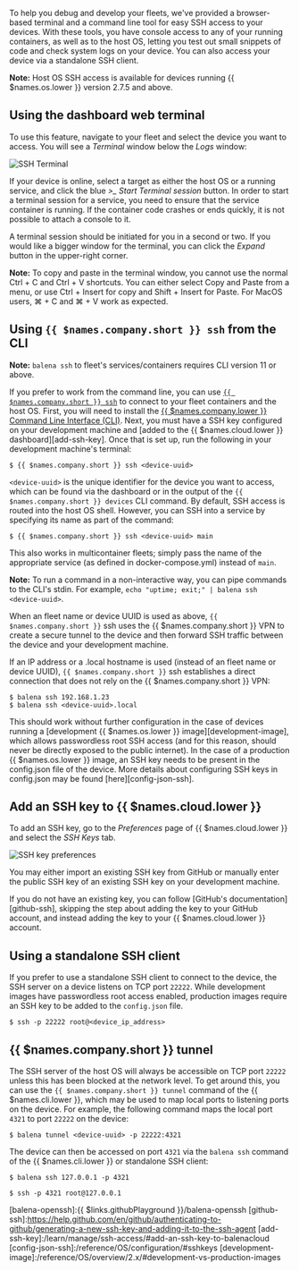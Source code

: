 To help you debug and develop your fleets, we've provided a browser-based terminal and a command line tool for easy SSH access to your devices. With these tools, you have console access to any of your running containers, as well as to the host OS, letting you test out small snippets of code and check system logs on your device. You can also access your device via a standalone SSH client.

__Note:__ Host OS SSH access is available for devices running {{ $names.os.lower }} version 2.7.5 and above.

## Using the dashboard web terminal

To use this feature, navigate to your fleet and select the device you want to access. You will see a *Terminal* window below the *Logs* window:

![SSH Terminal](/img/common/device/terminal.png)

If your device is online, select a target as either the host OS or a running service, and click the blue *>_ Start Terminal session* button. In order to start a terminal session for a service, you need to ensure that the service container is running. If the container code crashes or ends quickly, it is not possible to attach a console to it.

A terminal session should be initiated for you in a second or two. If you would like a bigger window for the terminal, you can click the *Expand* button in the upper-right corner.

__Note:__ To copy and paste in the terminal window, you cannot use the normal Ctrl + C and Ctrl + V shortcuts. You can either select Copy and Paste from a menu, or use Ctrl + Insert for copy and Shift + Insert for Paste. For MacOS users, ⌘ + C and ⌘ + V work as expected.

## Using `{{ $names.company.short }} ssh` from the CLI

__Note:__ `balena ssh` to fleet's services/containers requires CLI version 11 or above.

If you prefer to work from the command line, you can use [`{{ $names.company.short }} ssh`][balena-ssh] to connect to your fleet containers and the host OS. First, you will need to install the [{{ $names.company.lower }} Command Line Interface (CLI)](/tools/cli/). Next, you must have a SSH key configured on your development machine and [added to the {{ $names.cloud.lower }} dashboard][add-ssh-key]. Once that is set up, run the following in your development machine's terminal:

```shell
$ {{ $names.company.short }} ssh <device-uuid>
```

`<device-uuid>` is the unique identifier for the device you want to access, which can be found via the dashboard or in the output of the `{{ $names.company.short }} devices` CLI command. By default, SSH access is routed into the host OS shell. However, you can SSH into a service by specifying its name as part of the command:

```shell
$ {{ $names.company.short }} ssh <device-uuid> main
```

This also works in multicontainer fleets; simply pass the name of the appropriate service (as defined in docker-compose.yml) instead of `main`.

__Note:__ To run a command in a non-interactive way, you can pipe commands to the CLI's stdin. For example, `echo "uptime; exit;" | balena ssh <device-uuid>`.

When an fleet name or device UUID is used as above, `{{ $names.company.short }}` ssh uses the {{ $names.company.short }} VPN to create a secure tunnel to the device and then forward SSH traffic between the device and your development machine.

If an IP address or a .local hostname is used (instead of an fleet name or device UUID), `{{ $names.company.short }}` ssh establishes a direct connection that does not rely on the {{ $names.company.short }} VPN:

```shell
$ balena ssh 192.168.1.23
$ balena ssh <device-uuid>.local
```

This should work without further configuration in the case of devices running a [development {{ $names.os.lower }} image][development-image], which allows passwordless root SSH access (and for this reason, should never be directly exposed to the public internet). In the case of a production {{ $names.os.lower }} image, an SSH key needs to be present in the config.json file of the device. More details about configuring SSH keys in config.json may be found [here][config-json-ssh].

## Add an SSH key to {{ $names.cloud.lower }}

To add an SSH key, go to the _Preferences_ page of {{ $names.cloud.lower }} and select the _SSH Keys_ tab.

![SSH key preferences](/img/common/main_dashboard/eekVBTI.png)

You may either import an existing SSH key from GitHub or manually enter the public SSH key of an existing SSH key on your development machine.

If you do not have an existing key, you can follow [GitHub's documentation][github-ssh], skipping the step about adding the key to your GitHub account, and instead adding the key to your {{ $names.cloud.lower }} account.

## Using a standalone SSH client

If you prefer to use a standalone SSH client to connect to the device, the SSH server on a device listens on TCP port `22222`. While development images have passwordless root access enabled, production images require an SSH key to be added to the `config.json` file.

```shell
$ ssh -p 22222 root@<device_ip_address>
```

## {{ $names.company.short }} tunnel

The SSH server of the host OS will always be accessible on TCP port `22222` unless this has been blocked at the network level. To get around this, you can use the `{{ $names.company.short }} tunnel` command of the {{ $names.cli.lower }}, which may be used to map local ports to listening ports on the device. For example, the following command maps the local port `4321` to port `22222` on the device:

```shell
$ balena tunnel <device-uuid> -p 22222:4321
```

The device can then be accessed on port `4321` via the `balena ssh` command of the {{ $names.cli.lower }} or standalone SSH client:

```shell
$ balena ssh 127.0.0.1 -p 4321
```

```shell
$ ssh -p 4321 root@127.0.0.1
```

[balena-ssh]:/reference/cli/#ssh-uuid-
[balena-openssh]:{{ $links.githubPlayground }}/balena-openssh
[github-ssh]:https://help.github.com/en/github/authenticating-to-github/generating-a-new-ssh-key-and-adding-it-to-the-ssh-agent
[add-ssh-key]:/learn/manage/ssh-access/#add-an-ssh-key-to-balenacloud
[config-json-ssh]:/reference/OS/configuration/#sshkeys
[development-image]:/reference/OS/overview/2.x/#development-vs-production-images
